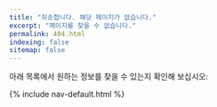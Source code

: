 ```yaml
---
title: "죄송합니다. 해당 페이지가 없습니다."
excerpt: "페이지를 찾을 수 없습니다."
permalink: 404.html
indexing: false
sitemap: false
---
```


아래 목록에서 원하는 정보를 찾을 수 있는지 확인해 보십시오:

{% include nav-default.html %}
